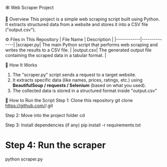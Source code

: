 🕸️ Web Scraper Project

📌 Overview
This project is a simple web scraping script built using Python.  
It extracts structured data from a website and stores it into a CSV file ("output.csv").

⚙️ Files in This Repository
| File Name | Description |
|------------|--------------|
|scraper.py| The main Python script that performs web scraping and writes the results to a CSV file. |
|output.csv| The generated output file containing the scraped data in a tabular format. |

🚀 How It Works
1. The "scraper.py" script sends a request to a target website.  
2. It extracts specific data (like names, prices, ratings, etc.) using **BeautifulSoup / requests / Selenium** (based on what you used).  
3. The collected data is stored in a structured format inside "output.csv"

🧩 How to Run the Script
Step 1: Clone this repository
git clone https://github.com/<your-username>/<your-repo-name>.git

Step 2: Move into the project folder
cd <your-repo-name>

Step 3: Install dependencies (if any)
pip install -r requirements.txt

# Step 4: Run the scraper
python scraper.py
